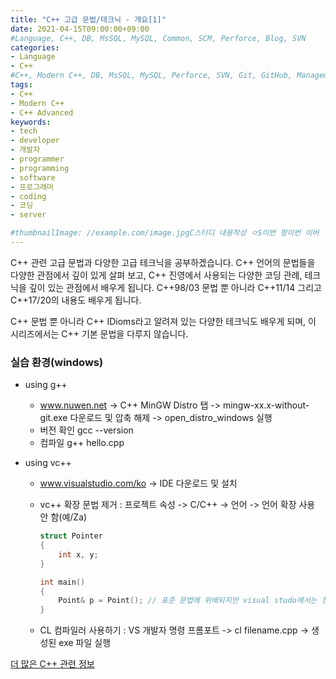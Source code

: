 ```yaml
---
title: "C++ 고급 문법/테크닉 - 개요[1]"
date: 2021-04-15T09:00:00+09:00
#Language, C++, DB, MsSQL, MySQL, Common, SCM, Perforce, Blog, SVN
categories:
- Language
- C++
#C++, Modern C++, DB, MsSQL, MySQL, Perforce, SVN, Git, GitHub, Management, Blog, Hugo, Architecture
tags:
- C++
- Modern C++
- C++ Advanced
keywords:
- tech
- developer
- 개발자
- programmer
- programming
- software
- 프로그래머
- coding
- 코딩
- server

#thumbnailImage: //example.com/image.jpgC스터디 내용작성 ㅇS이번 항이번 이버
---
```


 C++ 관련 고급 문법과 다양한 고급 테크닉을 공부하겠습니다. C++ 언어의 문법들을 다양한 관점에서 깊이 있게 살펴 보고, C++ 진영에서 사용되는 다양한 코딩 관례, 테크닉을 깊이 있는 관점에서 배우게 됩니다. C++98/03 문법 뿐 아니라 C++11/14 그리고 C++17/20의 내용도 배우게 됩니다.

C++ 문법 뿐 아니라 C++ IDioms라고 알려져 있는 다양한 테크닉도 배우게 되며, 이 시리즈에서는 C++ 기본 문법을 다루지 않습니다.

<!--more-->

  

### 실습 환경(windows)

- using g++
  - www.nuwen.net -> C++ MinGW Distro 탭 -> mingw-xx.x-without-git.exe 다운로드 및 압축 해제 -> open_distro_windows 실행
  - 버전 확인 gcc --version
  - 컴파일 g++ hello.cpp

- using vc++

  - www.visualstudio.com/ko -> IDE 다운로드 및 설치

  - vc++ 확장 문법 제거 : 프로젝트 속성 -> C/C++ -> 언어 -> 언어 확장 사용 안 함(예/Za)

    ```c++
    struct Pointer
    {
        int x, y;
    }
    
    int main()
    {
        Point& p = Point(); // 표준 문법에 위배되지만 visual studo에서는 정상 컴파일됨
    }
    ```

  - CL 컴파일러 사용하기 : VS 개발자 명령 프롬포트 -> cl filename.cpp -> 생성된 exe 파일 실행






[더 많은 C++ 관련 정보](https://en.cppreference.com/w/)